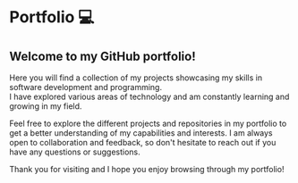 # Portfolio 💻
## Welcome to my GitHub portfolio! 

Here you will find a collection of my projects showcasing my skills in software development and programming. <br/> I have explored various areas of technology and am constantly learning and growing in my field.

Feel free to explore the different projects and repositories in my portfolio to get a better understanding of my capabilities and interests. I am always open to collaboration and feedback, so don't hesitate to reach out if you have any questions or suggestions.

Thank you for visiting and I hope you enjoy browsing through my portfolio!
